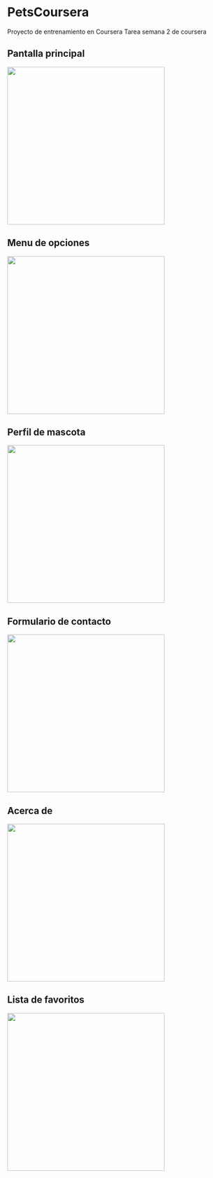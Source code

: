 # PetsCoursera
Proyecto de entrenamiento en Coursera
Tarea semana 2 de coursera

<h2> Pantalla principal </h2>

<img height="360px" src="https://lh3.googleusercontent.com/ESwIzXJ85FIjeDx17CRPAruAP47ylB-vP6O8nfH3SladL_KOAkw9qM8WSBYDUwCOu3ypnjUbAoDefnj1nw3TlkP-mnjxgZ6A33k9ydtHKqUG9NWCFQ2SnosBIBmF0RWkwOg_m7v4DEVLEiGAgmuzc0juCUBO6jcY59SOePkAj4QF9eOZZs72UvF2T-0l8u5oiSJbswN2sCvzcDlsp8X46a9S8BfDyjdSpcNZblhlTwLh8pFzJSqbEUqON3PxhzuHFerBvy1iFNFbJXHRShdn3YmjYGk0BaoIojWTNxtThmvoCbOXab062G8OxnbFytQQI8qJg9qmIiwfslvQx0gWybQmCoz10vOsrvUr1K7R6H5l0S4I31xpsPy5mJ4Q2FB6ojDE_bprM_1E0ZZK2fcC-Ri8CqO9Il8DXlpVVy3PEt1BLpE4YA8yDvcsOobncFfuvMfg9WU9TJx-d5VVzUQ3ueqgxUzQlVcbePJ0e_6QEY_yeWLz1Q-Ha50tpEn7ezYDC4FS-al1_bFAGBzV2bJwWpKINuHGfOGuij4jpEDVDxUPr0IXZlLoqM1VyK7s9-EvYTzIAp_0nELFNOzB5meV-l_NOvkEmDZ7JvteZhI=w1030-h1830-no"/>

<h2> Menu de opciones </h2>

<img height="360px" src="https://lh3.googleusercontent.com/-1FzY70QatfL5vFAZ0A05tXsyj4Q-COx60nvU1cUE8ZdJ3MxyuWCWBAdQINIfUj_ArNPmfnFCEAvnFRc4bqvBXsnHKQ7uObHk-HcDpHImEpC0avqRgOtSJ7RMbe9_BAJIjay9y1pVksVDsGm1A9GvgP2QpLp0APSGxQSfzYpXxWRzJUx1YzS4LUStuBO5E3Hshf9WCqxEP2xyNp2Qoa-Gre6f9onF36qoi8q7cyQMhqtHAOgd0sMPkUIx2e0VrWrVQzKGqRZxjix_-svZ3Av5sqo6GzSEwCR-oSTaEIrNrCIiP04U6dzCalv0D398VtWCUd1w5YKrdOzpv5HERUzVWk3vmH7Ul4eElXevm_s7xhmnR2bURV4JINyGa8WZg17wvQEJnbYe9Q8b1h8gjZyJfhFX0pOfDErHE6CLXtMrC88RPfh1iT3cww6zO0OShsEcBFP5_wvZ7oc8rUMXUeD6oXHKbp0h_46xTslS_JNv3ZqIy_Wr348flkC93mbD_lkKLAqAQcsJ0CltDiGhwzNAva7aEaX2yBmmGnxq2URwoxKLIZtLP0lNPhesiefigvkfl5fN43X-rS1s0xtpbT5TpRBGqRfg6MjwJuQL6U=w1030-h1830-no"/>

<h2> Perfil de mascota </h2>

<img height="360px" src="https://lh3.googleusercontent.com/jPi1nGMWT2LcP93RSPB8I1w-tHLR63UWG_hVAi3ijJ2TBgukgbJvHBfBoAJrsSY4aBcDw7pogyUQsR2cr8WLGZBJ9JJ7SyeDm18EaholykeEzc2I7PEemuegj1YWpXxMgYnyIUhciRf3QgjRmsaC8nn-nmXabxElUp_yc59x9BLJeToUmyDumpOum2Bn_YjlSYpg7t4fUa9tvrGnmuokoo0kg_H-TRwqz22w3SPxdoy641IkH77V0hHCSsk660NiUoMXz-j4QLh6ikkUUb--8GOnrtpYXuGoA8NdXjAWDYOmlhYo-v7qJFjsFEPt5aH1XpATLZH7bhCou1-GpR5fwd9kt-ZU5oA_POhAvf-ymIL-U2LW4C2Cut4Jcz1FKNt0Z43CNTvdyHZFh292ia1Q6avMclozRmJkR9_qLyDw42UMIp-JA9KdNtQ1x0eeh_MCwMbYOVn8VwgjeoIQ1x23M4ghWOS0IKQV7eIRz59ZxbW0stkqfRWVzJJjkVe3EARbr7sUzJOgjUrEQxMU8eKUDdRuqKK21FEdDPA9qVEDb5vfUPdemYCz-EKAEp981CmulWDunD1PFi-hTnkzCSfBVmF9hvThQFC37v7lQsE=w1030-h1830-no" />

<h2> Formulario de contacto </h2>

<img height="360px" src="https://lh3.googleusercontent.com/GNFqO6puTT4c29twG_zuRH5uZCejgfXGYifywA_QXCqd6WTWJGc-4zQ0pgQuKrmu3n8c9wNzTsfNByIL5r8HNZICR7SyJWmtR4fngJzDD3mYORczgh1uUW85l-uf0jojk_6mzlmGBmBYaSv4H0vsKH4KuZ1JTBBBfIWMmiDqaW1hraF64pUE-z93rCUSFOm7xyUi1WiwwSibXZ3s0yDukLwZhTPIE2xObqUp-z6xMDhSdIpByLn8rCfZRkHsVq4VwN7ePvbsTG_VMAm0jIIlrKDCoXTiBfIVIDx7oRqRepJvTmTtygTaViMMSdhBvKbPQj-8IcKJsKh915dS2Ffy1PBiQMzkx2eeXq167NrgRiP2OmkiWXdGXIrCxKaqSA6EWX53nPUSb6xjCrObtTkQ7XwHyX3XP5g66l_c6UnxaEftVgbTGYfFab386maOQ6lKhRAM5e80N4m-jLH9US100ab1jXQUEGNdi88YpCoeIL-FArQrAEecKFIZMzr9-AIjjVwQu4DzPXdUuSt3WOEy1dbs5onFm7LarkRJUfwQ2D6t3AOJhFEjx1GKI4tP7sPBJLybmvXuUGD-Vb3eCu_gjqhi3OoYdaIB5Mp-vnQ=w1030-h1830-no" />

<h2> Acerca de </h2>

<img height="360px" src="https://lh3.googleusercontent.com/_b3SXu2tpqViDtW3FpO6qmAgYuEGtXu46NpMsCcrwpxjXzB16xwFaooyROncJ2NdIN2pHiVrBp8qXXld0P0MVykPBlvkkOjVg4QXq2eLYhA-x6S6hyiEA2_SPRipB9snQTLMP6nyE7wuh50XClypTKrUZXhUBa641daV6f-dPtJLPoFU9PsDsWFRP7dl7PQ3HO03w1ULmScuYDkanDeaJt_1X2KrO2GMWeL3_7iwXaYzXxpLoxNV5XBH_-MMzsrS3OHaEARvXXNtEA79T9JVzwBPPDCfrlRQBXZgpC-qkqdqgTVK-1kswPe1RDkFTEZ02tZQSoy3EfShTwGLkKh6JIn5gufLvMT2SPyASUJ-MCPET7-7BFgV0gLGvJvDwU0MEoNe8vebq1SKyU9N-TPM7vSX-20Q90Yd-zUdaf2l4_3Ynxf1MfW9-L4iW_BIxnWMjaUYv6BPgICNpfYvl8FOwufxnhFBSzkBoYKUe_6ThKNQ-afKOZsYsWgAVliPTyNHW38Sd8k1BEDPpohIsCEv3tKD0Qu7IE55fb1qYJVEWlKJyaOmiX8CXwH9QJHWtCL0ITPsUw6Sot66XvTMU-t9UdqsgPeY31XmVo6B8ug=w1030-h1830-no" />

<h2> Lista de favoritos </h2>

<img height="360px" src="https://lh3.googleusercontent.com/1aSgs8mxpsVC6nXqTzVazJhLTWT62jaO_dx-lBw6AjBUspPsd9ffat9YS9-hcpCqF3-N3-F3NTzM208b4qS3gKronlk-YE-2LhHCXnR6FSxj3V-KILbs4MTMSDimbM8EZWPvZq8Ag8g7PcGYZp92BNaz4dTmgT6EsoNwe0tgpYYAoSWDy4zN2bWXoAlV1MHrlDw54CTrrNegOKe3Z7ORi_prT1l9uRfQRUR94YVBA85gAz7iOIBatb7oDvJrMpU2WSUrdPo5zJN8c8er-B8ePBBtx0ieh9JMDc1CBLwDJMeoQP3TmDHKU7IM9ejDSNI7RhR95QACh-KVzahEiezKgi8yQkEZQv5X6Axv1LFM1tTDByvHrwhPxEvF_qVHaQzqxO_44JlPjjJPCcsYj-gLT3UMTz8ovxSGYnRH1NxvjrVzdy5tEpKuIUQ1RnnVZQUCAwtLaQWxH9X4c9CcwZ2XLTqMuqZFjcgnr6qwidMXyCjNWfv2L6BKAjglAiSp4RNba3vea-FI88PZZWU85RvinFRSflrMO6E1pCINirVOXIPfyTE9A9I91mlpEp4XRPaTkV-A-AMJwlCgFTOFnQF5lo7VpfoVtTT3kBP1uJg=w1030-h1830-no" />
